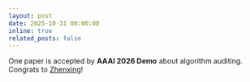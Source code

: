 ```yaml
---
layout: post
date: 2025-10-31 08:00:00
inline: true
related_posts: false
---
```


One paper is accepted by **AAAI 2026 Demo** about algorithm auditing. Congrats to [Zhenxing](https://imczxx.github.io/)!